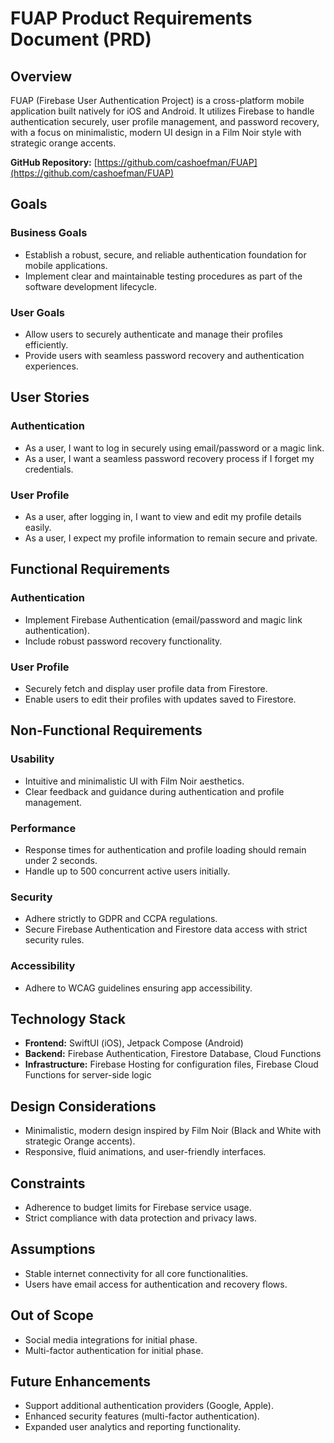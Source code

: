 # FUAP Product Requirements Document (PRD)

## Overview

FUAP (Firebase User Authentication Project) is a cross-platform mobile application built natively for iOS and Android. It utilizes Firebase to handle authentication securely, user profile management, and password recovery, with a focus on minimalistic, modern UI design in a Film Noir style with strategic orange accents.

**GitHub Repository:** [https://github.com/cashoefman/FUAP](https://github.com/cashoefman/FUAP)

## Goals

### Business Goals

* Establish a robust, secure, and reliable authentication foundation for mobile applications.
* Implement clear and maintainable testing procedures as part of the software development lifecycle.

### User Goals

* Allow users to securely authenticate and manage their profiles efficiently.
* Provide users with seamless password recovery and authentication experiences.

## User Stories

### Authentication

* As a user, I want to log in securely using email/password or a magic link.
* As a user, I want a seamless password recovery process if I forget my credentials.

### User Profile

* As a user, after logging in, I want to view and edit my profile details easily.
* As a user, I expect my profile information to remain secure and private.

## Functional Requirements

### Authentication

* Implement Firebase Authentication (email/password and magic link authentication).
* Include robust password recovery functionality.

### User Profile

* Securely fetch and display user profile data from Firestore.
* Enable users to edit their profiles with updates saved to Firestore.

## Non-Functional Requirements

### Usability

* Intuitive and minimalistic UI with Film Noir aesthetics.
* Clear feedback and guidance during authentication and profile management.

### Performance

* Response times for authentication and profile loading should remain under 2 seconds.
* Handle up to 500 concurrent active users initially.

### Security

* Adhere strictly to GDPR and CCPA regulations.
* Secure Firebase Authentication and Firestore data access with strict security rules.

### Accessibility

* Adhere to WCAG guidelines ensuring app accessibility.

## Technology Stack

* **Frontend:** SwiftUI (iOS), Jetpack Compose (Android)
* **Backend:** Firebase Authentication, Firestore Database, Cloud Functions
* **Infrastructure:** Firebase Hosting for configuration files, Firebase Cloud Functions for server-side logic

## Design Considerations

* Minimalistic, modern design inspired by Film Noir (Black and White with strategic Orange accents).
* Responsive, fluid animations, and user-friendly interfaces.

## Constraints

* Adherence to budget limits for Firebase service usage.
* Strict compliance with data protection and privacy laws.

## Assumptions

* Stable internet connectivity for all core functionalities.
* Users have email access for authentication and recovery flows.

## Out of Scope

* Social media integrations for initial phase.
* Multi-factor authentication for initial phase.

## Future Enhancements

* Support additional authentication providers (Google, Apple).
* Enhanced security features (multi-factor authentication).
* Expanded user analytics and reporting functionality.
